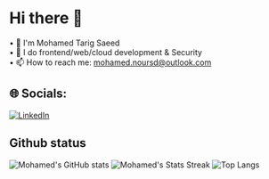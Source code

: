 # Hi there 👋  
• 💬 I'm Mohamed Tarig Saeed  
• 🔭 I do frontend/web/cloud development & Security  
• 📫 How to reach me: mohamed.noursd@outlook.com  
 
## 🌐 Socials:
[![LinkedIn](https://img.shields.io/badge/LinkedIn-%230077B5.svg?logo=linkedin&logoColor=white)](https://www.linkedin.com/in/mohamed-tarigg/) 
## Github status 
![Mohamed's GitHub stats](https://github-readme-stats.vercel.app/api?username=MohammedTarigg&theme=dark&show_icons=true&hide_border=false)
![Mohamed's Stats Streak](https://github-readme-streak-stats.herokuapp.com/?user=MohammedTarigg&theme=dark&hide_border=false)
![Top Langs](https://github-readme-stats.vercel.app/api/top-langs/?username=MohammedTarigg&theme=dark&hide_border=false&layout=compact)
